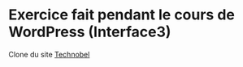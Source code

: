 # Exercice fait pendant le cours de WordPress (Interface3)

Clone du site [Technobel](http://my.technobel.be "Technobel")
